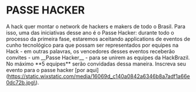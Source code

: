 # PASSE HACKER

A hack quer montar o network de hackers e makers de todo o Brasil. Para isso, uma das iniciativas desse ano é o Passe Hacker: durante todo o processo da primeira fase, estaremos aceitando applications de eventos de cunho tecnológico para que possam ser representados por equipes na Hack - em outras palavras, os vencedores desses eventos receberão convites - um \_\_Passe Hacker\_\_ - para se unirem as equipes da HackBrazil. No máximo \*\*5 equipes\*\* serão convidadas dessa maneira. Inscreva seu evento para o passe hacker [por aqui](https://static.wixstatic.com/media/16069d_c140a0842a6346b8a7adf1a66e0dc72b.jpg\).

